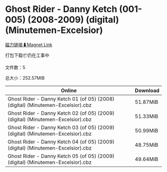 # Ghost Rider - Danny Ketch (001-005) (2008-2009) (digital) (Minutemen-Excelsior)

[磁力链接⬇Magnet Link](magnet:?xt=urn:btih:438cd3db31874bdc356c51d52c461096aec8ac16&dn=Ghost%20Rider%20-%20Danny%20Ketch%20%28001-005%29%20%282008-2009%29%20%28digital%29%20%28Minutemen-Excelsior%29)

打包下载📦仍在工事中

文件数：5

总大小：252.57MiB

Online | Download
--- | ---
Ghost Rider - Danny Ketch 01 (of 05) (2008) (digital) (Minutemen-Excelsior).cbz | 51.87MiB
Ghost Rider - Danny Ketch 02 (of 05) (2009) (digital) (Minutemen-Excelsior).cbz | 51.33MiB
Ghost Rider - Danny Ketch 03 (of 05) (2009) (digital) (Minutemen-Excelsior).cbz | 50.99MiB
Ghost Rider - Danny Ketch 04 (of 05) (2009) (digital) (Minutemen-Excelsior).cbz | 48.75MiB
Ghost Rider - Danny Ketch 05 (of 05) (2009) (digital) (Minutemen-Excelsior).cbz | 49.64MiB